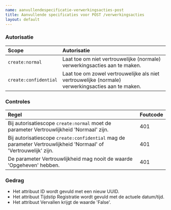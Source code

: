 ```yaml
---
name: aanvullendespecificatie-verwerkingsacties-post
title: Aanvullende specificaties voor POST /verwerkingsacties
layout: default
---
```


### Autorisatie

| Scope | Autorisatie | 
| :---- | :---- |
| `create:normal` | Laat toe om niet vertrouwelijke (normale) verwerkingsacties aan te maken. |
| `create:confidential` | Laat toe om zowel vertrouwelijke als niet vertrouwelijke (normale) verwerkingsacties aan te maken. |

### Controles

| Regel | Foutcode |
| :---- | :---- |
| Bij autorisatiescope `create:normal` moet de parameter Vertrouwlijkheid 'Normaal' zijn. | 401 |
| Bij autorisatiescope `create:confidential` mag de parameter Vertrouwlijkheid 'Normaal' of 'Vertrouwelijk' zijn. | 401 |
| De parameter Vertrouwlijkheid mag nooit de waarde 'Opgeheven' hebben. | 401 |


### Gedrag

* Het attribuut ID wordt gevuld met een nieuw UUID.
* Het attribuut Tijdstip Registratie wordt gevuld met de actuele datum/tijd.
* Het attribuut Vervallen krijgt de waarde 'False'.
